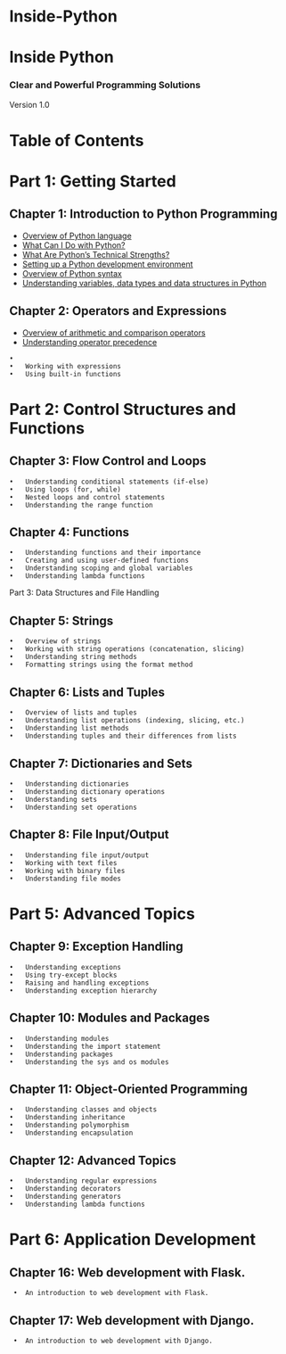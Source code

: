 # Inside-Python

# Inside Python

### Clear and Powerful Programming Solutions
Version 1.0

# Table of Contents

# Part 1: Getting Started
## Chapter 1: Introduction to Python Programming
   * [Overview of Python language](https://www.github.com/satishsalyal/Inside-Python/blob/main/Overview%20of%20Python%20language.md)    
   * [What Can I Do with Python?](https://github.com/satishsalyal/Inside-Python/blob/main/What%20Can%20I%20Do%20with%20Python%3F.md) 
   * [What Are Python’s Technical Strengths?](https://github.com/satishsalyal/Inside-Python/blob/main/What%20Are%20Python%E2%80%99s%20Technical%20Strengths%3F.md)
   * [Setting up a Python development environment](https://github.com/satishsalyal/Inside-Python/blob/main/Setting%20up%20a%20Python%20development%20environment.md)
   * [Overview of Python syntax](https://github.com/satishsalyal/Inside-Python/blob/main/Overview%20of%20Python%20syntax.md)
   * [Understanding variables, data types and data structures in Python](https://github.com/satishsalyal/Inside-Python/blob/main/Understanding%20variables%2C%20data%20types%20and%20data%20structures%20in%20Python.md)
   
   
       
## Chapter 2: Operators and Expressions
   * [Overview of arithmetic and comparison operators](https://github.com/satishsalyal/Inside-Python/blob/main/arithmetic%20and%20comparison%20operators.md)
   * [Understanding operator precedence](https://github.com/satishsalyal/Inside-Python/blob/main/Understanding%20operator%20precedence.md)
    
    •	
    •	Working with expressions
    •	Using built-in functions
    
# Part 2: Control Structures and Functions    
## Chapter 3: Flow Control and Loops
    •	Understanding conditional statements (if-else)
    •	Using loops (for, while)
    •	Nested loops and control statements
    •	Understanding the range function
    
## Chapter 4: Functions
    •	Understanding functions and their importance
    •	Creating and using user-defined functions
    •	Understanding scoping and global variables
    •	Understanding lambda functions

Part 3: Data Structures and File Handling
## Chapter 5: Strings
    •	Overview of strings
    •	Working with string operations (concatenation, slicing)
    •	Understanding string methods
    •	Formatting strings using the format method
    
## Chapter 6: Lists and Tuples
    •	Overview of lists and tuples
    •	Understanding list operations (indexing, slicing, etc.)
    •	Understanding list methods
    •	Understanding tuples and their differences from lists
    
## Chapter 7: Dictionaries and Sets
    •	Understanding dictionaries
    •	Understanding dictionary operations
    •	Understanding sets
    •	Understanding set operations
    
## Chapter 8: File Input/Output
    •	Understanding file input/output
    •	Working with text files
    •	Working with binary files
    •	Understanding file modes

# Part 5: Advanced Topics
## Chapter 9: Exception Handling
    •	Understanding exceptions
    •	Using try-except blocks
    •	Raising and handling exceptions
    •	Understanding exception hierarchy
    
## Chapter 10: Modules and Packages
    •	Understanding modules
    •	Understanding the import statement
    •	Understanding packages
    •	Understanding the sys and os modules
    
## Chapter 11: Object-Oriented Programming
    •	Understanding classes and objects
    •	Understanding inheritance
    •	Understanding polymorphism
    •	Understanding encapsulation
    
## Chapter 12: Advanced Topics
    •	Understanding regular expressions
    •	Understanding decorators
    •	Understanding generators
    •	Understanding lambda functions

# Part 6: Application Development
## Chapter 16: Web development with Flask.
     •	An introduction to web development with Flask.
## Chapter 17: Web development with Django. 
     •	An introduction to web development with Django.
